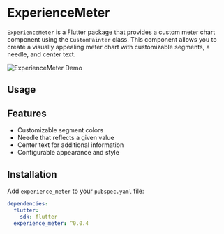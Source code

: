 # ExperienceMeter

`ExperienceMeter` is a Flutter package that provides a custom meter chart component using the `CustomPainter` class. This component allows you to create a visually appealing meter chart with customizable segments, a needle, and center text.

![ExperienceMeter Demo](https://firebasestorage.googleapis.com/v0/b/spotify-clone-96e21.appspot.com/o/screenshot%2FScreenshot%202024-07-31%20160029.png?alt=media&token=60c69e2f-c986-4851-8558-6db568645c62) 

## Usage

## Features

- Customizable segment colors
- Needle that reflects a given value
- Center text for additional information
- Configurable appearance and style

## Installation

Add `experience_meter` to your `pubspec.yaml` file:

```yaml
dependencies:
  flutter:
    sdk: flutter
  experience_meter: ^0.0.4



